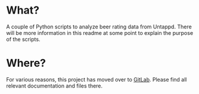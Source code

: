 # What?
A couple of Python scripts to analyze beer rating data from Untappd. There will be more information in this readme at some point to explain the purpose of the scripts.

# Where?
For various reasons, this project has moved over to [GitLab](https://gitlab.com/ritterasdf/untappd_analysis). Please find all relevant documentation and files there.
